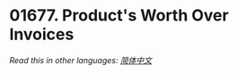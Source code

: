 # 01677. Product's Worth Over Invoices

  _Read this in other languages:_
    [_简体中文_](README.zh-CN.md)

